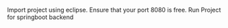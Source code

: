 Import project using eclipse.
Ensure that your port 8080 is free.
Run Project for springboot backend
